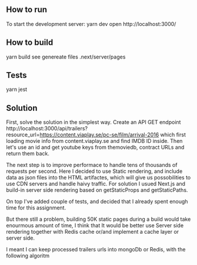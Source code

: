 ## How to run

To start the development server:
yarn dev 
open http://localhost:3000/


## How to build

yarn build 
see genereate files .next/server/pages

## Tests
yarn jest


## Solution

First, solve the solution in the simplest way. 
Create an API GET endpoint http://localhost:3000/api/trailers?resource_url=https://content.viaplay.se/pc-se/film/arrival-2016 
which first loading movie info from content.viaplay.se and find IMDB ID inside.
Then let's use an id and get youtube keys from themoviedb, contract URLs and return them back.

The next step is to improve performace to handle tens of thousands of requests per second. Here I decided to use Static rendering, and include data as json files into the HTML artifactes, which will give us possobilities to use CDN servers and handle haivy traffic. For solution I usued Next.js and build-in server side rendering based on getStaticProps and getStaticPaths. 

On top I've added couple of tests, and decided that I already spent enough time for this assignment.

But there still a problem, building 50K static pages during a build would take enourmous amount of time, 
I think that It would be better use Server side rendering together with Redis cache or/and implement a cache layer or server side. 

I meant I can keep processed trailers urls into mongoDb or Redis, with the following algoritm 
